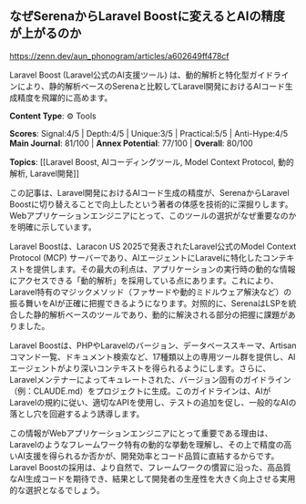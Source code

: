 ## なぜSerenaからLaravel Boostに変えるとAIの精度が上がるのか

https://zenn.dev/aun_phonogram/articles/a602649ff478cf

Laravel Boost (Laravel公式のAI支援ツール) は、動的解析と特化型ガイドラインにより、静的解析ベースのSerenaと比較してLaravel開発におけるAIコード生成精度を飛躍的に高めます。

**Content Type**: ⚙️ Tools

**Scores**: Signal:4/5 | Depth:4/5 | Unique:3/5 | Practical:5/5 | Anti-Hype:4/5
**Main Journal**: 81/100 | **Annex Potential**: 77/100 | **Overall**: 80/100

**Topics**: [[Laravel Boost, AIコーディングツール, Model Context Protocol, 動的解析, Laravel開発]]

この記事は、Laravel開発におけるAIコード生成の精度が、SerenaからLaravel Boostに切り替えることで向上したという著者の体感を技術的に深掘りします。Webアプリケーションエンジニアにとって、このツールの選択がなぜ重要なのかを明確に示しています。

Laravel Boostは、Laracon US 2025で発表されたLaravel公式のModel Context Protocol (MCP) サーバーであり、AIエージェントにLaravelに特化したコンテキストを提供します。その最大の利点は、アプリケーションの実行時の動的な情報にアクセスできる「動的解析」を採用している点にあります。これにより、Laravel特有のマジックメソッド（ファサードや動的ミドルウェア解決など）の振る舞いをAIが正確に把握できるようになります。対照的に、SerenaはLSPを統合した静的解析ベースのツールであり、動的に解決される部分の把握に課題がありました。

Laravel Boostは、PHPやLaravelのバージョン、データベーススキーマ、Artisanコマンド一覧、ドキュメント検索など、17種類以上の専用ツール群を提供し、AIエージェントがより深いコンテキストを得られるようにします。さらに、Laravelメンテナーによってキュレートされた、バージョン固有のガイドライン（例：CLAUDE.md）をプロジェクトに生成。このガイドラインは、AIがLaravelの規約に従い、適切なAPIを使用し、テストの追加を促し、一般的なAIの落とし穴を回避するよう誘導します。

この情報がWebアプリケーションエンジニアにとって重要である理由は、Laravelのようなフレームワーク特有の動的な挙動を理解し、その上で精度の高いAI支援を得られるか否かが、開発効率とコード品質に直結するからです。Laravel Boostの採用は、より自然で、フレームワークの慣習に沿った、高品質なAI生成コードを期待でき、結果として開発者の生産性を大きく向上させる実用的な選択となるでしょう。
